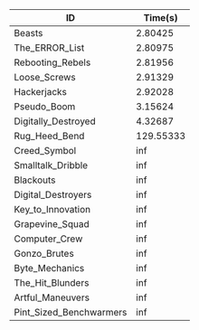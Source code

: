 |ID|Time(s)|
|-|-|
|Beasts|2.80425|
|The_ERROR_List|2.80975|
|Rebooting_Rebels|2.81956|
|Loose_Screws|2.91329|
|Hackerjacks|2.92028|
|Pseudo_Boom|3.15624|
|Digitally_Destroyed|4.32687|
|Rug_Heed_Bend|129.55333|
|Creed_Symbol|inf|
|Smalltalk_Dribble|inf|
|Blackouts|inf|
|Digital_Destroyers|inf|
|Key_to_Innovation|inf|
|Grapevine_Squad|inf|
|Computer_Crew|inf|
|Gonzo_Brutes|inf|
|Byte_Mechanics|inf|
|The_Hit_Blunders|inf|
|Artful_Maneuvers|inf|
|Pint_Sized_Benchwarmers|inf|
